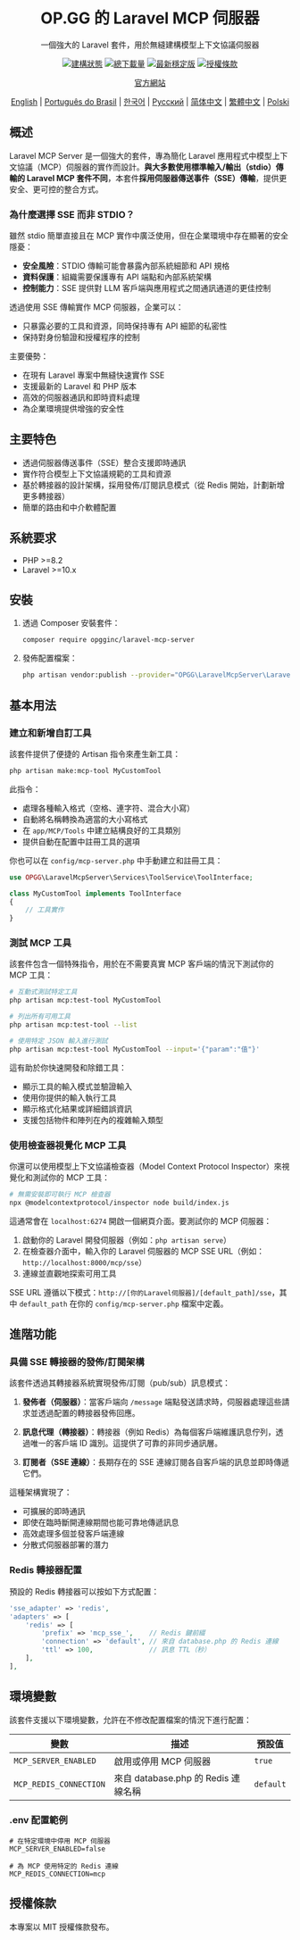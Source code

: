 <h1 align="center">OP.GG 的 Laravel MCP 伺服器</h1>

<p align="center">
  一個強大的 Laravel 套件，用於無縫建構模型上下文協議伺服器
</p>

<p align="center">
<a href="https://github.com/opgginc/laravel-mcp-server/actions"><img src="https://github.com/opgginc/laravel-mcp-server/actions/workflows/tests.yml/badge.svg" alt="建構狀態"></a>
<a href="https://packagist.org/packages/opgginc/laravel-mcp-server"><img src="https://img.shields.io/packagist/dt/opgginc/laravel-mcp-server" alt="總下載量"></a>
<a href="https://packagist.org/packages/opgginc/laravel-mcp-server"><img src="https://img.shields.io/packagist/v/opgginc/laravel-mcp-server" alt="最新穩定版"></a>
<a href="https://packagist.org/packages/opgginc/laravel-mcp-server"><img src="https://img.shields.io/packagist/l/opgginc/laravel-mcp-server" alt="授權條款"></a>
</p>

<p align="center">
<a href="https://op.gg/open-source/laravel-mcp-server">官方網站</a>
</p>

<p align="center">
  <a href="README.md">English</a> |
  <a href="README.pt-BR.md">Português do Brasil</a> |
  <a href="README.ko.md">한국어</a> |
  <a href="README.ru.md">Русский</a> |
  <a href="README.zh-CN.md">简体中文</a> |
  <a href="README.zh-TW.md">繁體中文</a> |
  <a href="README.pl.md">Polski</a>
</p>

## 概述

Laravel MCP Server 是一個強大的套件，專為簡化 Laravel 應用程式中模型上下文協議（MCP）伺服器的實作而設計。**與大多數使用標準輸入/輸出（stdio）傳輸的 Laravel MCP 套件不同**，本套件**採用伺服器傳送事件（SSE）傳輸**，提供更安全、更可控的整合方式。

### 為什麼選擇 SSE 而非 STDIO？

雖然 stdio 簡單直接且在 MCP 實作中廣泛使用，但在企業環境中存在顯著的安全隱憂：

- **安全風險**：STDIO 傳輸可能會暴露內部系統細節和 API 規格
- **資料保護**：組織需要保護專有 API 端點和內部系統架構
- **控制能力**：SSE 提供對 LLM 客戶端與應用程式之間通訊通道的更佳控制

透過使用 SSE 傳輸實作 MCP 伺服器，企業可以：

- 只暴露必要的工具和資源，同時保持專有 API 細節的私密性
- 保持對身份驗證和授權程序的控制

主要優勢：

- 在現有 Laravel 專案中無縫快速實作 SSE
- 支援最新的 Laravel 和 PHP 版本
- 高效的伺服器通訊和即時資料處理
- 為企業環境提供增強的安全性

## 主要特色

- 透過伺服器傳送事件（SSE）整合支援即時通訊
- 實作符合模型上下文協議規範的工具和資源
- 基於轉接器的設計架構，採用發佈/訂閱訊息模式（從 Redis 開始，計劃新增更多轉接器）
- 簡單的路由和中介軟體配置

## 系統要求

- PHP >=8.2
- Laravel >=10.x

## 安裝

1. 透過 Composer 安裝套件：

   ```bash
   composer require opgginc/laravel-mcp-server
   ```

2. 發佈配置檔案：
   ```bash
   php artisan vendor:publish --provider="OPGG\LaravelMcpServer\LaravelMcpServerServiceProvider"
   ```

## 基本用法

### 建立和新增自訂工具

該套件提供了便捷的 Artisan 指令來產生新工具：

```bash
php artisan make:mcp-tool MyCustomTool
```

此指令：

- 處理各種輸入格式（空格、連字符、混合大小寫）
- 自動將名稱轉換為適當的大小寫格式
- 在 `app/MCP/Tools` 中建立結構良好的工具類別
- 提供自動在配置中註冊工具的選項

你也可以在 `config/mcp-server.php` 中手動建立和註冊工具：

```php
use OPGG\LaravelMcpServer\Services\ToolService\ToolInterface;

class MyCustomTool implements ToolInterface
{
    // 工具實作
}
```

### 測試 MCP 工具

該套件包含一個特殊指令，用於在不需要真實 MCP 客戶端的情況下測試你的 MCP 工具：

```bash
# 互動式測試特定工具
php artisan mcp:test-tool MyCustomTool

# 列出所有可用工具
php artisan mcp:test-tool --list

# 使用特定 JSON 輸入進行測試
php artisan mcp:test-tool MyCustomTool --input='{"param":"值"}'
```

這有助於你快速開發和除錯工具：

- 顯示工具的輸入模式並驗證輸入
- 使用你提供的輸入執行工具
- 顯示格式化結果或詳細錯誤資訊
- 支援包括物件和陣列在內的複雜輸入類型

### 使用檢查器視覺化 MCP 工具

你還可以使用模型上下文協議檢查器（Model Context Protocol Inspector）來視覺化和測試你的 MCP 工具：

```bash
# 無需安裝即可執行 MCP 檢查器
npx @modelcontextprotocol/inspector node build/index.js
```

這通常會在 `localhost:6274` 開啟一個網頁介面。要測試你的 MCP 伺服器：

1. 啟動你的 Laravel 開發伺服器（例如：`php artisan serve`）
2. 在檢查器介面中，輸入你的 Laravel 伺服器的 MCP SSE URL（例如：`http://localhost:8000/mcp/sse`）
3. 連線並直觀地探索可用工具

SSE URL 遵循以下模式：`http://[你的Laravel伺服器]/[default_path]/sse`，其中 `default_path` 在你的 `config/mcp-server.php` 檔案中定義。

## 進階功能

### 具備 SSE 轉接器的發佈/訂閱架構

該套件透過其轉接器系統實現發佈/訂閱（pub/sub）訊息模式：

1. **發佈者（伺服器）**：當客戶端向 `/message` 端點發送請求時，伺服器處理這些請求並透過配置的轉接器發佈回應。

2. **訊息代理（轉接器）**：轉接器（例如 Redis）為每個客戶端維護訊息佇列，透過唯一的客戶端 ID 識別。這提供了可靠的非同步通訊層。

3. **訂閱者（SSE 連線）**：長期存在的 SSE 連線訂閱各自客戶端的訊息並即時傳遞它們。

這種架構實現了：

- 可擴展的即時通訊
- 即使在臨時斷開連線期間也能可靠地傳遞訊息
- 高效處理多個並發客戶端連線
- 分散式伺服器部署的潛力

### Redis 轉接器配置

預設的 Redis 轉接器可以按如下方式配置：

```php
'sse_adapter' => 'redis',
'adapters' => [
    'redis' => [
        'prefix' => 'mcp_sse_',    // Redis 鍵前綴
        'connection' => 'default', // 來自 database.php 的 Redis 連線
        'ttl' => 100,              // 訊息 TTL（秒）
    ],
],
```

## 環境變數

該套件支援以下環境變數，允許在不修改配置檔案的情況下進行配置：

| 變數 | 描述 | 預設值 |
|----------|-------------|--------|
| `MCP_SERVER_ENABLED` | 啟用或停用 MCP 伺服器 | `true` |
| `MCP_REDIS_CONNECTION` | 來自 database.php 的 Redis 連線名稱 | `default` |

### .env 配置範例

```
# 在特定環境中停用 MCP 伺服器
MCP_SERVER_ENABLED=false

# 為 MCP 使用特定的 Redis 連線
MCP_REDIS_CONNECTION=mcp
```

## 授權條款

本專案以 MIT 授權條款發布。
